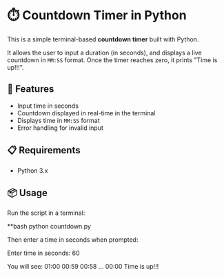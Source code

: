 # ⏱️ Countdown Timer in Python

This is a simple terminal-based **countdown timer** built with Python.

It allows the user to input a duration (in seconds), and displays a live countdown in `MM:SS` format. Once the timer reaches zero, it prints "Time is up!!!".

## 🚀 Features

- Input time in seconds
- Countdown displayed in real-time in the terminal
- Displays time in `MM:SS` format
- Error handling for invalid input

## 📋 Requirements

- Python 3.x

## 📦 Usage

Run the script in a terminal:

**bash
python countdown.py

Then enter a time in seconds when prompted:

Enter time in seconds: 60

You will see:
01:00
00:59
00:58
...
00:00
Time is up!!!

